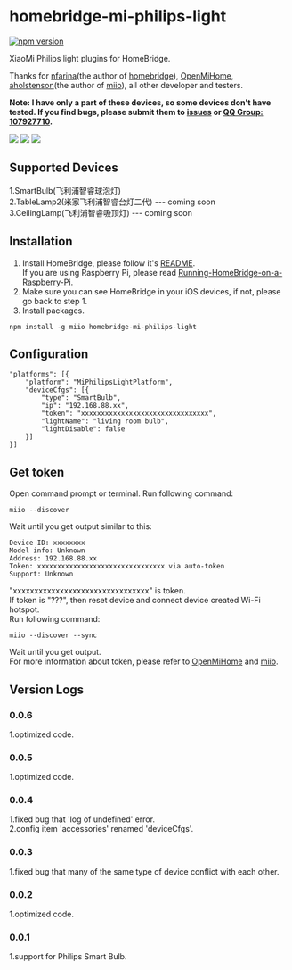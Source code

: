 # homebridge-mi-philips-light
[![npm version](https://badge.fury.io/js/homebridge-mi-philips-light.svg)](https://badge.fury.io/js/homebridge-mi-philips-light)

XiaoMi Philips light plugins for HomeBridge.   
   
Thanks for [nfarina](https://github.com/nfarina)(the author of [homebridge](https://github.com/nfarina/homebridge)), [OpenMiHome](https://github.com/OpenMiHome/mihome-binary-protocol), [aholstenson](https://github.com/aholstenson)(the author of [miio](https://github.com/aholstenson/miio)), all other developer and testers.   
   
**Note: I have only a part of these devices, so some devices don't have tested. If you find bugs, please submit them to [issues](https://github.com/YinHangCode/homebridge-mi-philips-light/issues) or [QQ Group: 107927710](//shang.qq.com/wpa/qunwpa?idkey=8b9566598f40dd68412065ada24184ef72c6bddaa11525ca26c4e1536a8f2a3d).**   

![](https://raw.githubusercontent.com/YinHangCode/homebridge-mi-philips-light/master/images/SmartBulb.jpg)
![](https://raw.githubusercontent.com/YinHangCode/homebridge-mi-philips-light/master/images/TableLamp2.jpg)
![](https://raw.githubusercontent.com/YinHangCode/homebridge-mi-philips-light/master/images/CeilingLamp.jpg)

## Supported Devices
1.SmartBulb(飞利浦智睿球泡灯)   
2.TableLamp2(米家飞利浦智睿台灯二代) --- coming soon   
3.CeilingLamp(飞利浦智睿吸顶灯) --- coming soon   

## Installation
1. Install HomeBridge, please follow it's [README](https://github.com/nfarina/homebridge/blob/master/README.md).   
If you are using Raspberry Pi, please read [Running-HomeBridge-on-a-Raspberry-Pi](https://github.com/nfarina/homebridge/wiki/Running-HomeBridge-on-a-Raspberry-Pi).   
2. Make sure you can see HomeBridge in your iOS devices, if not, please go back to step 1.   
3. Install packages.   
```
npm install -g miio homebridge-mi-philips-light
```
## Configuration
```
"platforms": [{
    "platform": "MiPhilipsLightPlatform",
    "deviceCfgs": [{
        "type": "SmartBulb",
        "ip": "192.168.88.xx",
        "token": "xxxxxxxxxxxxxxxxxxxxxxxxxxxxxxxx",
        "lightName": "living room bulb",
        "lightDisable": false
    }]
}]
```
## Get token
Open command prompt or terminal. Run following command:
```
miio --discover
```
Wait until you get output similar to this:
```
Device ID: xxxxxxxx   
Model info: Unknown   
Address: 192.168.88.xx   
Token: xxxxxxxxxxxxxxxxxxxxxxxxxxxxxxxx via auto-token   
Support: Unknown   
```
"xxxxxxxxxxxxxxxxxxxxxxxxxxxxxxxx" is token.   
If token is "???", then reset device and connect device created Wi-Fi hotspot.   
Run following command:   
```
miio --discover --sync
```
Wait until you get output.   
For more information about token, please refer to [OpenMiHome](https://github.com/OpenMiHome/mihome-binary-protocol) and [miio](https://github.com/aholstenson/miio).   
## Version Logs
### 0.0.6
1.optimized code.   
### 0.0.5
1.optimized code.   
### 0.0.4
1.fixed bug that 'log of undefined' error.    
2.config item 'accessories' renamed 'deviceCfgs'.   
### 0.0.3
1.fixed bug that many of the same type of device conflict with each other.   
### 0.0.2
1.optimized code.   
### 0.0.1
1.support for Philips Smart Bulb.   
